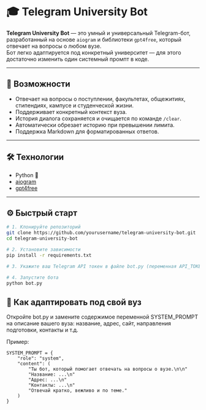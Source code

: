 # 🎓 Telegram University Bot

**Telegram University Bot** — это умный и универсальный Telegram-бот, разработанный на основе `aiogram` и библиотеки `gpt4free`, который отвечает на вопросы о любом вузе.  
Бот легко адаптируется под конкретный университет — для этого достаточно изменить один системный промпт в коде.

---

## 🚀 Возможности

- Отвечает на вопросы о поступлении, факультетах, общежитиях, стипендиях, кампусе и студенческой жизни.
- Поддерживает конкретный контекст вуза.
- История диалога сохраняется и очищается по команде `/clear`.
- Автоматически обрезает историю при превышении лимита.
- Поддержка Markdown для форматированных ответов.

---

## 🛠️ Технологии

- Python 🐍
- [aiogram](https://docs.aiogram.dev)
- [gpt4free](https://github.com/xtekky/gpt4free)

---

## ⚙️ Быстрый старт

```bash
# 1. Клонируйте репозиторий
git clone https://github.com/yourusername/telegram-university-bot.git
cd telegram-university-bot

# 2. Установите зависимости
pip install -r requirements.txt

# 3. Укажите ваш Telegram API токен в файле bot.py (переменная API_TOKEN)

# 4. Запустите бота
python bot.py
```

## 🏫 Как адаптировать под свой вуз
Откройте bot.py и замените содержимое переменной SYSTEM_PROMPT на описание вашего вуза: название, адрес, сайт, направления подготовки, контакты и т.д.

Пример:

```
SYSTEM_PROMPT = {
    "role": "system",
    "content": (
        "Ты бот, который помогает отвечать на вопросы о вузе.\n\n"
        "Название: ...\n"
        "Адрес: ...\n"
        "Контакты: ...\n"
        "Отвечай кратко, вежливо и по теме."
    )
}

```
